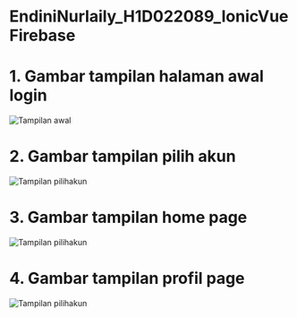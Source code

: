 # EndiniNurlaily_H1D022089_IonicVueFirebase

# 1. Gambar tampilan halaman awal login
![Tampilan awal](https://raw.githubusercontent.com/endiniii/EndiniNurlaily_H1D022089_IonicVue_Firebase/main/awalpage.png)

# 2. Gambar tampilan pilih akun
![Tampilan pilihakun](https://raw.githubusercontent.com/endiniii/EndiniNurlaily_H1D022089_IonicVue_Firebase/main/pilihakun.png)

# 3. Gambar tampilan home page
![Tampilan pilihakun](https://raw.githubusercontent.com/endiniii/EndiniNurlaily_H1D022089_IonicVue_Firebase/main/homepage.png)

# 4. Gambar tampilan profil page
![Tampilan pilihakun](https://raw.githubusercontent.com/endiniii/EndiniNurlaily_H1D022089_IonicVue_Firebase/main/profilpage.png)
